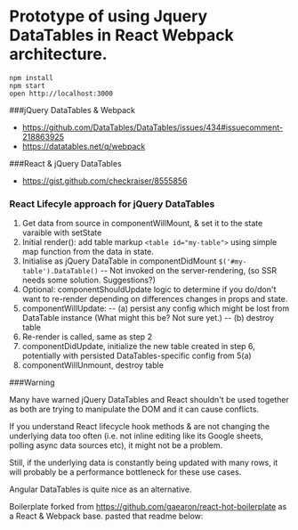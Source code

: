 Prototype of using Jquery DataTables in React Webpack architecture.
=====================

```
npm install
npm start
open http://localhost:3000
```

###jQuery DataTables & Webpack

- https://github.com/DataTables/DataTables/issues/434#issuecomment-218863925
- https://datatables.net/q/webpack

###React & jQuery DataTables

- https://gist.github.com/checkraiser/8555856


### React Lifecyle approach for jQuery DataTables

1. Get data from source in componentWillMount, & set it to the state varaible with setState
2. Initial render(): add table markup `<table id="my-table">` using simple map function from the data in state.
3. Initialise as jQuery DataTable in componentDidMount `$('#my-table').DataTable()`
-- Not invoked on the server-rendering, (so SSR needs some solution. Suggestions?)
4. Optional: componentShouldUpdate logic to determine if you do/don't want to re-render depending on differences changes in props and state.
5. componentWillUpdate:
-- (a) persist any config which might be lost from DataTable instance (What might this be? Not sure yet.)
-- (b) destroy table
6. Re-render is called, same as step 2
7. componentDidUpdate, initialize the new table created in step 6, potentially with persisted DataTables-specific config from 5(a)
8. componentWillUnmount, destroy table


###Warning

Many have warned jQuery DataTables and React shouldn't be used together as both are trying to manipulate the DOM and it can cause conflicts. 

If you understand React lifecycle hook methods & are not changing the underlying data too often (i.e. not inline editing like its Google sheets, polling async data sources etc), it might not be a problem.

Still, if the underlying data is constantly being updated with many rows, it will probably be a performance bottleneck for these use cases.

Angular DataTables is quite nice as an alternative.

Boilerplate forked from https://github.com/gaearon/react-hot-boilerplate as a React & Webpack base. pasted that readme below:
